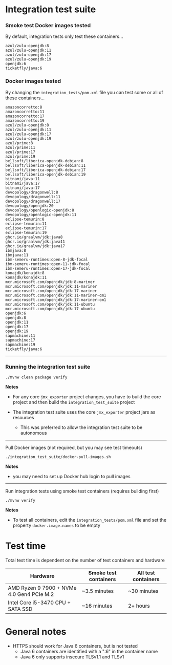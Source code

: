 # Integration test suite

### Smoke test Docker images tested

By default, integration tests only test these containers...

```
azul/zulu-openjdk:8
azul/zulu-openjdk:11
azul/zulu-openjdk:17
azul/zulu-openjdk:19
openjdk:6
ticketfly/java:6
```

### Docker images tested

By changing the `integration_tests/pom.xml` file you can test some or all of these containers...

```
amazoncorretto:8
amazoncorretto:11
amazoncorretto:17
amazoncorretto:19
azul/zulu-openjdk:8
azul/zulu-openjdk:11
azul/zulu-openjdk:17
azul/zulu-openjdk:19
azul/prime:8
azul/prime:11
azul/prime:17
azul/prime:19
bellsoft/liberica-openjdk-debian:8
bellsoft/liberica-openjdk-debian:11
bellsoft/liberica-openjdk-debian:17
bellsoft/liberica-openjdk-debian:19
bitnami/java:11
bitnami/java:17
bitnami/java:17
devopology/dragonwell:8
devopology/dragonwell:11
devopology/dragonwell:17
devopology/openjdk:20
devopology/openlogic-openjdk:8
devopology/openlogic-openjdk:11
eclipse-temurin:8
eclipse-temurin:11
eclipse-temurin:17
eclipse-temurin:19
ghcr.io/graalvm/jdk:java8
ghcr.io/graalvm/jdk:java11
ghcr.io/graalvm/jdk:java17
ibmjava:8
ibmjava:11
ibm-semeru-runtimes:open-8-jdk-focal
ibm-semeru-runtimes:open-11-jdk-focal
ibm-semeru-runtimes:open-17-jdk-focal
konajdk/konajdk:8
konajdk/konajdk:11
mcr.microsoft.com/openjdk/jdk:8-mariner
mcr.microsoft.com/openjdk/jdk:11-mariner
mcr.microsoft.com/openjdk/jdk:17-mariner
mcr.microsoft.com/openjdk/jdk:11-mariner-cm1
mcr.microsoft.com/openjdk/jdk:17-mariner-cm1
mcr.microsoft.com/openjdk/jdk:11-ubuntu
mcr.microsoft.com/openjdk/jdk:17-ubuntu
openjdk:6
openjdk:8
openjdk:11
openjdk:17
openjdk:19
sapmachine:11
sapmachine:17
sapmachine:19
ticketfly/java:6
```

---

### Running the integration test suite

```
./mvnw clean package verify
```

**Notes**

- For any core `jmx_exporter` project changes, you have to build the core project and then build the `integration_test_suite` project


- The integration test suite uses the core `jmx_exporter` project jars as resources
  - This was preferred to allow the integration test suite to be autonomous  

---

Pull Docker images (not required, but you may see test timeouts)

```
./integration_test_suite/docker-pull-images.sh
```

**Notes**

- you may need to set up Docker hub login to pull images

---

Run integration tests using smoke test containers (requires building first)

```
./mvnw verify
```

**Notes**

- To test all containers, edit the `integration_tests/pom.xml` file and set the property `docker.image.names` to be empty

# Test time

Total test time is dependent on the number of test containers and hardware

| Hardware                                  | Smoke test containers | All test containers |
|-------------------------------------------|-----------------------|---------------------|
| AMD Ryzen 9 7900 + NVMe 4.0 Gen4 PCIe M.2 | ~3.5 minutes          | ~30 minutes         |
| Intel Core i5-3470 CPU + SATA SSD         | ~16 minutes           | 2+ hours            |

# General notes

- HTTPS should work for Java 6 containers, but is not tested
  - Java 6 containers are identified with a ":6" in the container name
  - Java 6 only supports insecure TLSv1.1 and TLSv1
